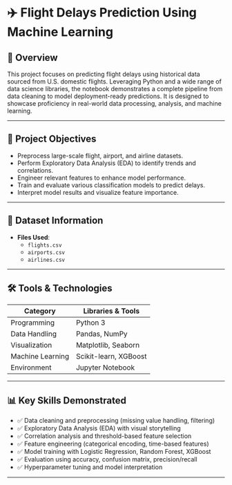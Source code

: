 # ✈️ Flight Delays Prediction Using Machine Learning

## 📌 Overview

This project focuses on predicting flight delays using historical data sourced from U.S. domestic flights. Leveraging Python and a wide range of data science libraries, the notebook demonstrates a complete pipeline from data cleaning to model deployment-ready predictions. It is designed to showcase proficiency in real-world data processing, analysis, and machine learning.

---

## 🧠 Project Objectives

- Preprocess large-scale flight, airport, and airline datasets.
- Perform Exploratory Data Analysis (EDA) to identify trends and correlations.
- Engineer relevant features to enhance model performance.
- Train and evaluate various classification models to predict delays.
- Interpret model results and visualize feature importance.

---

## 📂 Dataset Information
- **Files Used**:
  - `flights.csv`
  - `airports.csv`
  - `airlines.csv`

---

## 🛠️ Tools & Technologies

| Category        | Libraries & Tools                                      |
|----------------|--------------------------------------------------------|
| Programming     | Python 3                                               |
| Data Handling   | Pandas, NumPy                                          |
| Visualization   | Matplotlib, Seaborn                                    |
| Machine Learning| Scikit-learn, XGBoost                                  |
| Environment     | Jupyter Notebook                                       |

---

## 📊 Key Skills Demonstrated

- ✅ Data cleaning and preprocessing (missing value handling, filtering)
- ✅ Exploratory Data Analysis (EDA) with visual storytelling
- ✅ Correlation analysis and threshold-based feature selection
- ✅ Feature engineering (categorical encoding, time-based features)
- ✅ Model training with Logistic Regression, Random Forest, XGBoost
- ✅ Evaluation using accuracy, confusion matrix, precision/recall
- ✅ Hyperparameter tuning and model interpretation

---
